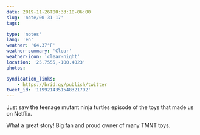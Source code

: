 ```yaml
---
date: 2019-11-26T00:33:10-06:00
slug: 'note/00-31-17'
tags:

type: 'notes'
lang: 'en'
weather: '64.37°F'
weather-summary: 'Clear'
weather-icon: 'clear-night'
location: '25.7555,-100.4023'
photos:

syndication_links:
    - https://brid.gy/publish/twitter
tweet_id: '1199214351548321792'
---
```

Just saw the teenage mutant ninja turtles episode of the toys that made us on Netflix.

What a great story! Big fan and proud owner of many TMNT toys.